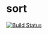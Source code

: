 # sort
[![Build Status](https://travis-ci.org/elinagabitova/quicksort.svg?branch=master)](https://travis-ci.org/elinagabitova/quicksort)
